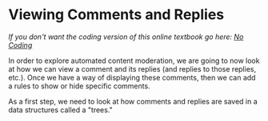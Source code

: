 # Viewing Comments and Replies
_If you don't want the coding version of this online textbook go here: <a href='../../../nocode/ch14_moderation/06_comments_and_replies/00_intro.html'>No Coding</a>_


In order to explore automated content moderation, we are going to now look at how we can view a comment and its replies (and replies to those replies, etc.). Once we have a way of displaying these comments, then we can add a rules to show or hide specific comments.

As a first step, we need to look at how comments and replies are saved in a data structures called a "trees."

```{tableofcontents}
```
